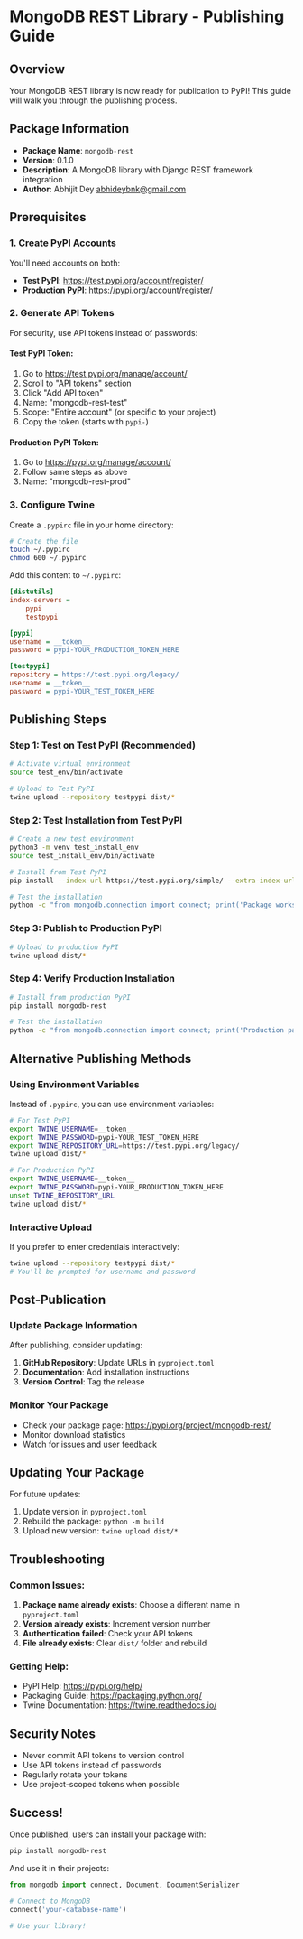 # MongoDB REST Library - Publishing Guide

## Overview
Your MongoDB REST library is now ready for publication to PyPI! This guide will walk you through the publishing process.

## Package Information
- **Package Name**: `mongodb-rest`
- **Version**: 0.1.0
- **Description**: A MongoDB library with Django REST framework integration
- **Author**: Abhijit Dey <abhideybnk@gmail.com>

## Prerequisites

### 1. Create PyPI Accounts
You'll need accounts on both:
- **Test PyPI**: https://test.pypi.org/account/register/
- **Production PyPI**: https://pypi.org/account/register/

### 2. Generate API Tokens
For security, use API tokens instead of passwords:

#### Test PyPI Token:
1. Go to https://test.pypi.org/manage/account/
2. Scroll to "API tokens" section
3. Click "Add API token"
4. Name: "mongodb-rest-test"
5. Scope: "Entire account" (or specific to your project)
6. Copy the token (starts with `pypi-`)

#### Production PyPI Token:
1. Go to https://pypi.org/manage/account/
2. Follow same steps as above
3. Name: "mongodb-rest-prod"

### 3. Configure Twine
Create a `.pypirc` file in your home directory:

```bash
# Create the file
touch ~/.pypirc
chmod 600 ~/.pypirc
```

Add this content to `~/.pypirc`:
```ini
[distutils]
index-servers =
    pypi
    testpypi

[pypi]
username = __token__
password = pypi-YOUR_PRODUCTION_TOKEN_HERE

[testpypi]
repository = https://test.pypi.org/legacy/
username = __token__
password = pypi-YOUR_TEST_TOKEN_HERE
```

## Publishing Steps

### Step 1: Test on Test PyPI (Recommended)
```bash
# Activate virtual environment
source test_env/bin/activate

# Upload to Test PyPI
twine upload --repository testpypi dist/*
```

### Step 2: Test Installation from Test PyPI
```bash
# Create a new test environment
python3 -m venv test_install_env
source test_install_env/bin/activate

# Install from Test PyPI
pip install --index-url https://test.pypi.org/simple/ --extra-index-url https://pypi.org/simple/ mongodb-rest

# Test the installation
python -c "from mongodb.connection import connect; print('Package works!')"
```

### Step 3: Publish to Production PyPI
```bash
# Upload to production PyPI
twine upload dist/*
```

### Step 4: Verify Production Installation
```bash
# Install from production PyPI
pip install mongodb-rest

# Test the installation
python -c "from mongodb.connection import connect; print('Production package works!')"
```

## Alternative Publishing Methods

### Using Environment Variables
Instead of `.pypirc`, you can use environment variables:

```bash
# For Test PyPI
export TWINE_USERNAME=__token__
export TWINE_PASSWORD=pypi-YOUR_TEST_TOKEN_HERE
export TWINE_REPOSITORY_URL=https://test.pypi.org/legacy/
twine upload dist/*

# For Production PyPI
export TWINE_USERNAME=__token__
export TWINE_PASSWORD=pypi-YOUR_PRODUCTION_TOKEN_HERE
unset TWINE_REPOSITORY_URL
twine upload dist/*
```

### Interactive Upload
If you prefer to enter credentials interactively:
```bash
twine upload --repository testpypi dist/*
# You'll be prompted for username and password
```

## Post-Publication

### Update Package Information
After publishing, consider updating:
1. **GitHub Repository**: Update URLs in `pyproject.toml`
2. **Documentation**: Add installation instructions
3. **Version Control**: Tag the release

### Monitor Your Package
- Check your package page: https://pypi.org/project/mongodb-rest/
- Monitor download statistics
- Watch for issues and user feedback

## Updating Your Package

For future updates:
1. Update version in `pyproject.toml`
2. Rebuild the package: `python -m build`
3. Upload new version: `twine upload dist/*`

## Troubleshooting

### Common Issues:
1. **Package name already exists**: Choose a different name in `pyproject.toml`
2. **Version already exists**: Increment version number
3. **Authentication failed**: Check your API tokens
4. **File already exists**: Clear `dist/` folder and rebuild

### Getting Help:
- PyPI Help: https://pypi.org/help/
- Packaging Guide: https://packaging.python.org/
- Twine Documentation: https://twine.readthedocs.io/

## Security Notes
- Never commit API tokens to version control
- Use API tokens instead of passwords
- Regularly rotate your tokens
- Use project-scoped tokens when possible

## Success!
Once published, users can install your package with:
```bash
pip install mongodb-rest
```

And use it in their projects:
```python
from mongodb import connect, Document, DocumentSerializer

# Connect to MongoDB
connect('your-database-name')

# Use your library!
```